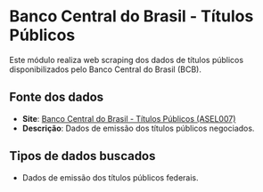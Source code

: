 # Banco Central do Brasil - Títulos Públicos

Este módulo realiza web scraping dos dados de títulos públicos disponibilizados pelo Banco Central do Brasil (BCB).

## Fonte dos dados

- **Site**: [Banco Central do Brasil - Títulos Públicos (ASEL007)](https://www.bcb.gov.br/htms/selic/selicpesqarq.asp?frame=1)
- **Descrição**: Dados de emissão dos títulos públicos negociados.

## Tipos de dados buscados

- Dados de emissão dos títulos públicos federais.
